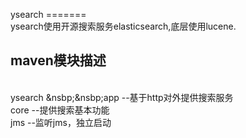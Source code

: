 ysearch
=======<br>
    ysearch使用开源搜索服务elasticsearch,底层使用lucene.<br>
<h2>maven模块描述</h2><br>
    ysearch
        &nsbp;&nsbp;app     --基于http对外提供搜索服务<br>
        core    --提供搜索基本功能<br>
        jms     --监听jms，独立启动<br>
